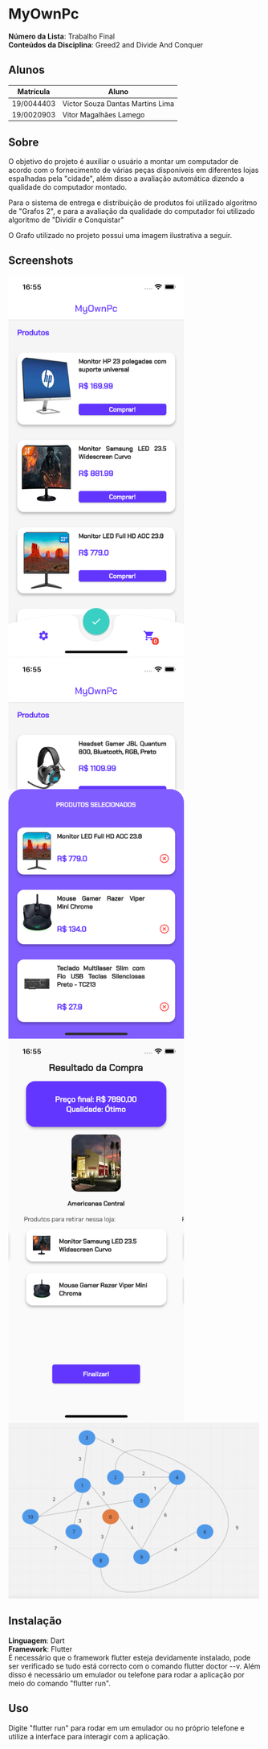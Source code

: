 # MyOwnPc

**Número da Lista**: Trabalho Final<br>
**Conteúdos da Disciplina**: Greed2 and Divide And Conquer<br>

## Alunos
|Matrícula | Aluno |
| -- | -- |
| 19/0044403  |  Victor Souza Dantas Martins Lima |
| 19/0020903   |  Vitor Magalhães Lamego |

## Sobre 
O objetivo do projeto é auxiliar o usuário a montar um computador de acordo com o fornecimento de várias peças disponíveis em diferentes lojas espalhadas pela "cidade", além disso a avaliação automática dizendo a qualidade do computador montado.

Para o sistema de entrega e distribuição de produtos foi utilizado algoritmo de "Grafos 2", e para a avaliação da qualidade do computador foi utilizado algoritmo de "Dividir e Conquistar"

O Grafo utilizado no projeto possui uma imagem ilustrativa a seguir.

## Screenshots
<img src="/prints/screen1.png" alt="drawing" width="350"/>
<img src="/prints/screen2.png" alt="drawing" width="350"/>
<img src="/prints/screen3.png" alt="drawing" width="350"/>
<img src="/prints/grafo.png" alt="drawing" width="500"/>



## Instalação 
**Linguagem**: Dart<br>
**Framework**: Flutter<br>
É necessário que o framework flutter esteja devidamente instalado, pode ser verificado se tudo está correcto com o comando flutter doctor --v. Além disso é necessário um emulador ou telefone para rodar a aplicação por meio do comando "flutter run".

## Uso 
Digite "flutter run" para rodar em um emulador ou no próprio telefone e utilize a interface para interagir com a aplicação.

